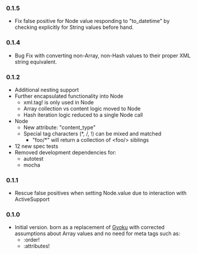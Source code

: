 ### 0.1.5

* Fix false positive for Node value responding to "to_datetime" by checking explicitly for String values before hand.

### 0.1.4

* Bug Fix with converting non-Array, non-Hash values to their proper XML string equivalent.

### 0.1.2

* Additional nesting support
* Further encapsulated functionality into Node
  * xml.tag! is only used in Node
  * Array collection vs content logic moved to Node
  * Hash iteration logic reduced to a single Node call
* Node
  * New attribute: "content_type"
  * Special tag characters (\*, /, !) can be mixed and matched
    * "foo/\*" will return a collection of &lt;foo/&gt; siblings
* 12 new spec tests
* Removed development dependencies for:
  * autotest
  * mocha

### 0.1.1

* Rescue false positives when setting Node.value due to interaction with ActiveSupport

### 0.1.0

* Initial version. born as a replacement of 
  [Gyoku](http://www.rubygems.org/gems/gyoku)
  with corrected assumptions about Array values and
  no need for meta tags such as:
  * :order! 
  * :attributes!
